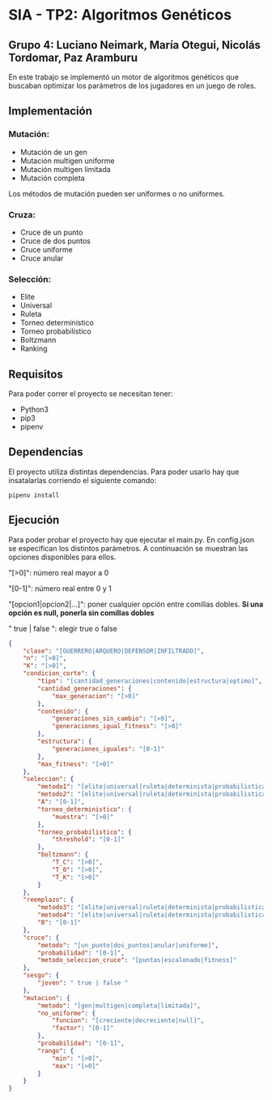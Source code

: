 # SIA - TP2: Algoritmos Genéticos
Grupo 4: Luciano Neimark, María Otegui, Nicolás Tordomar, Paz Aramburu
--
En este trabajo se implementó un motor de algoritmos genéticos que buscaban optimizar los parámetros de los jugadores en un juego de roles.

## Implementación
### Mutación:
- Mutación de un gen
- Mutación multigen uniforme
- Mutación multigen limitada
- Mutación completa

Los métodos de mutación pueden ser uniformes o no uniformes.
### Cruza:
- Cruce de un punto
- Cruce de dos puntos
- Cruce uniforme
- Cruce anular
### Selección:
- Elite
- Universal
- Ruleta
- Torneo determinístico
- Torneo probabilístico
- Boltzmann
- Ranking

## Requisitos
Para poder correr el proyecto se necesitan tener:
- Python3
- pip3
- pipenv

## Dependencias
El proyecto utiliza distintas dependencias. Para poder usarlo hay que insatalarlas corriendo el siguiente comando:
```shell
pipenv install
```

Ejecución
--
Para poder probar el proyecto hay que ejecutar el main.py. En config.json se especifican los distintos parámetros. A continuación se muestran las opciones disponibles para ellos.

"[>0]": número real mayor a 0

"[0-1]": número real entre 0 y 1

"[opcion1|opcion2|...]": poner cualquier opción entre comillas dobles. 
**Si una opción es null, ponerla sin comillas dobles**

" true | false ": elegir true o false

```json
{
    "clase": "[GUERRERO|ARQUERO|DEFENSOR|INFILTRADO]",
    "n": "[>0]",
    "K": "[>0]",
    "condicion_corte": {
        "tipo": "[cantidad_generaciones|contenido|estructura|optimo]",
        "cantidad_generaciones": {
            "max_generacion": "[>0]"
        },
        "contenido": {
            "generaciones_sin_cambio": "[>0]",
            "generaciones_igual_fitness": "[>0]"
        },
        "estructura": {
            "generaciones_iguales": "[0-1]"
        },
        "max_fitness": "[>0]"
    },
    "seleccion": {
        "metodo1": "[elite|universal|ruleta|determinista|probabilistica|boltzmann|ranking]",
        "metodo2": "[elite|universal|ruleta|determinista|probabilistica|boltzmann|ranking]",
        "A": "[0-1]",
        "torneo_deterministico": {
            "muestra": "[>0]"
        },
        "torneo_probabilistico": {
            "threshold": "[0-1]"
        },
        "boltzmann": {
            "T_C": "[>0]",
            "T_0": "[>0]",
            "T_K": "[>0]"
        }
    },
    "reemplazo": {
        "metodo3": "[elite|universal|ruleta|determinista|probabilistica|boltzmann|ranking]",
        "metodo4": "[elite|universal|ruleta|determinista|probabilistica|boltzmann|ranking]",
        "B": "[0-1]"
    },
    "cruce": {
        "metodo": "[un_punto|dos_puntos|anular|uniforme]",
        "probabilidad": "[0-1]",
        "metodo_seleccion_cruce": "[puntas|escalonado|fitness]"
    },
    "sesgo": {
        "joven": " true | false "
    },
    "mutacion": {
        "metodo": "[gen|multigen|completa|limitada]",
        "no_uniforme": {
            "funcion": "[creciente|decreciente|null]",
            "factor": "[0-1]"
        },
        "probabilidad": "[0-1]",
        "rango": {
            "min": "[>0]",
            "max": "[>0]"
        }
    }
}